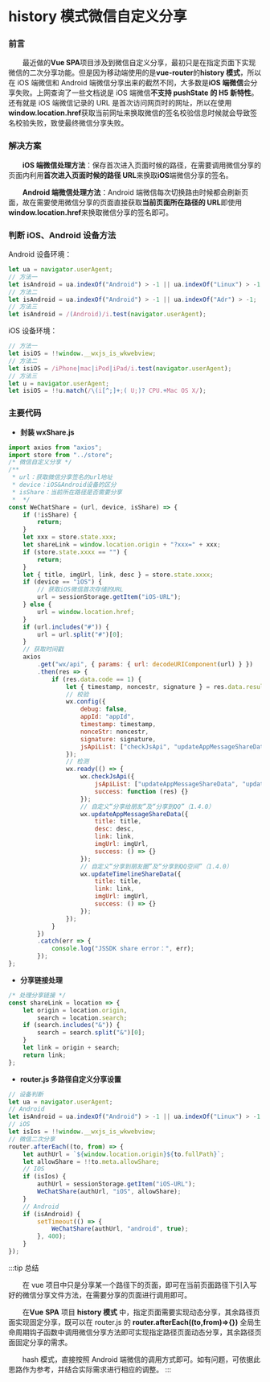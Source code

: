 # history 模式微信自定义分享

### 前言

&emsp;&emsp;最近做的**Vue SPA**项目涉及到微信自定义分享，最初只是在指定页面下实现微信的二次分享功能。但是因为移动端使用的是**vue-router**的**history 模式**，所以在 iOS 端微信和 Android 端微信分享出来的截然不同，大多数是**iOS 端微信**会分享失败。上网查询了一些文档说是 iOS 端微信**不支持 pushState 的 H5 新特性**。还有就是 iOS 端微信记录的 URL 是首次访问网页时的网址，所以在使用**window.location.href**获取当前网址来换取微信的签名校验信息时候就会导致签名校验失败，致使最终微信分享失败。

### 解决方案

&emsp;&emsp;**iOS 端微信处理方法**：保存首次进入页面时候的路径，在需要调用微信分享的页面内利用**首次进入页面时候的路径 URL**来换取**iOS**端微信分享的签名。

&emsp;&emsp;**Android 端微信处理方法**：Android 端微信每次切换路由时候都会刷新页面，故在需要使用微信分享的页面直接获取**当前页面所在路径的 URL**即使用**window.location.href**来换取微信分享的签名即可。

### 判断 iOS、Android 设备方法

Android 设备环境：

```javascript title="设备环境"
let ua = navigator.userAgent;
// 方法一
let isAndroid = ua.indexOf("Android") > -1 || ua.indexOf("Linux") > -1;
// 方法二
let isAndroid = ua.indexOf("Android") > -1 || ua.indexOf("Adr") > -1;
// 方法三
let isAndroid = /(Android)/i.test(navigator.userAgent);
```

iOS 设备环境：

```javascript title="设备环境"
// 方法一
let isiOS = !!window.__wxjs_is_wkwebview;
// 方法二
let isiOS = /iPhone|mac|iPod|iPad/i.test(navigator.userAgent);
// 方法三
let u = navigator.userAgent;
let isiOS = !!u.match(/\(i[^;]+;( U;)? CPU.+Mac OS X/);
```

### 主要代码

-   **封装 wxShare.js**

```javascript title="代码示例"
import axios from "axios";
import store from "../store";
/* 微信自定义分享 */
/**
 * url：获取微信分享签名的url地址
 * device：iOS&Android设备的区分
 * isShare：当前所在路径是否需要分享
 *  */
const WeChatShare = (url, device, isShare) => {
	if (!isShare) {
		return;
	}
	let xxx = store.state.xxx;
	let shareLink = window.location.origin + "?xxx=" + xxx;
	if (store.state.xxxx == "") {
		return;
	}
	let { title, imgUrl, link, desc } = store.state.xxxx;
	if (device == "iOS") {
		// 获取iOS微信首次存储的URL
		url = sessionStorage.getItem("iOS-URL");
	} else {
		url = window.location.href;
	}
	if (url.includes("#")) {
		url = url.split("#")[0];
	}
	// 获取时间戳
	axios
		.get("wx/api", { params: { url: decodeURIComponent(url) } })
		.then(res => {
			if (res.data.code == 1) {
				let { timestamp, noncestr, signature } = res.data.result_data;
				// 校验
				wx.config({
					debug: false,
					appId: "appId",
					timestamp: timestamp,
					nonceStr: noncestr,
					signature: signature,
					jsApiList: ["checkJsApi", "updateAppMessageShareData", "updateTimelineShareData"]
				});
				// 检测
				wx.ready(() => {
					wx.checkJsApi({
						jsApiList: ["updateAppMessageShareData", "updateTimelineShareData"],
						success: function (res) {}
					});
					// 自定义“分享给朋友”及“分享到QQ”（1.4.0）
					wx.updateAppMessageShareData({
						title: title,
						desc: desc,
						link: link,
						imgUrl: imgUrl,
						success: () => {}
					});
					// 自定义“分享到朋友圈”及“分享到QQ空间”（1.4.0）
					wx.updateTimelineShareData({
						title: title,
						link: link,
						imgUrl: imgUrl,
						success: () => {}
					});
				});
			}
		})
		.catch(err => {
			console.log("JSSDK share error：", err);
		});
};
```

-   **分享链接处理**

```javascript title="代码示例"
/* 处理分享链接 */
const shareLink = location => {
	let origin = location.origin,
		search = location.search;
	if (search.includes("&")) {
		search = search.split("&")[0];
	}
	let link = origin + search;
	return link;
};
```

-   **router.js 多路径自定义分享设置**

```javascript title="代码示例"
// 设备判断
let ua = navigator.userAgent;
// Android
let isAndroid = ua.indexOf("Android") > -1 || ua.indexOf("Linux") > -1;
// iOS
let isIos = !!window.__wxjs_is_wkwebview;
// 微信二次分享
router.afterEach((to, from) => {
	let authUrl = `${window.location.origin}${to.fullPath}`;
	let allowShare = !!to.meta.allowShare;
	// IOS
	if (isIos) {
		authUrl = sessionStorage.getItem("iOS-URL");
		WeChatShare(authUrl, "iOS", allowShare);
	}
	// Android
	if (isAndroid) {
		setTimeout(() => {
			WeChatShare(authUrl, "android", true);
		}, 400);
	}
});
```

:::tip 总结

&emsp;&emsp;在 vue 项目中只是分享某一个路径下的页面，即可在当前页面路径下引入写好的微信分享文件方法，在需要分享的页面进行调用即可。

&emsp;&emsp;在**Vue** **SPA** 项目 **history 模式** 中，指定页面需要实现动态分享，其余路径页面实现固定分享，既可以在 router.js 的 **router.afterEach((to,from)=>{})** 全局生命周期钩子函数中调用微信分享方法即可实现指定路径页面动态分享，其余路径页面固定分享的需求。

&emsp;&emsp;hash 模式，直接按照 Android 端微信的调用方式即可。如有问题，可依据此思路作为参考，并结合实际需求进行相应的调整。
:::
